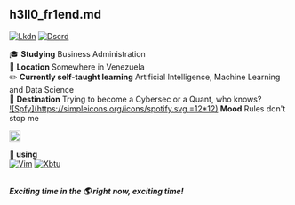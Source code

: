 ## h3ll0_fr1end.md
[![Lkdn](https://img.shields.io/badge/linkedin-000000?style=for-the-badge&logo=linkedin&logoColor=white)](https://linkedin.com/in/johnny-vergara/)  [![Dscrd](https://img.shields.io/badge/discord-000000?&style=for-the-badge&logo=discord&logoColor=white)](https://discord.gg/v2TMWcbf32)<br/>

:mortar_board: **Studying** Business Administration<br/>
:round_pushpin: **Location** Somewhere in Venezuela<br/>
:pencil2: **Currently self-taught learning** Artificial Intelligence, Machine Learning and Data Science<br/>
:triangular_flag_on_post: **Destination** Trying to become a Cybersec or a Quant, who knows?<br/>
[![Spfy](https://simpleicons.org/icons/spotify.svg =12*12)](https://www.youtube.com/watch?v=cYupXPf9NZ4) **Mood** Rules don't stop me


<a href="https://www.youtube.com/watch?v=cYupXPf9NZ4"><img align="center" height="20" src="https://simpleicons.org/icons/spotify.svg" width="20"></a>

**:blue_heart: using**<br/>
[![Vim](https://img.shields.io/badge/vim-019733?&style=for-the-badge&logo=vim&logoColor=white)](https://www.vim.org/)  [![Xbtu](https://img.shields.io/badge/xubuntu-2284F2?&style=for-the-badge&logo=xfce&logoColor=white)](https://xubuntu.org/)<br/><br/>

***Exciting time in the :earth_americas: right now, exciting time!***

